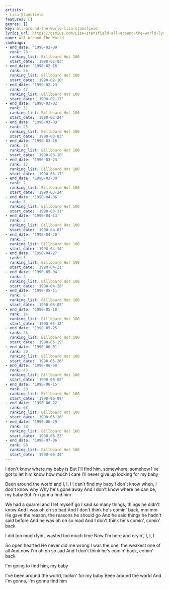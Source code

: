 ```yaml
---
artists:
- Lisa Stansfield
features: []
genres: []
key: all-around-the-world-lisa-stansfield
lyrics_url: https://genius.com/Lisa-stansfield-all-around-the-world-lyrics
name: All Around The World
rankings:
- end_date: '1990-02-09'
  rank: 78
  ranking_list: Billboard Hot 100
  start_date: '1990-02-03'
- end_date: '1990-02-16'
  rank: 56
  ranking_list: Billboard Hot 100
  start_date: '1990-02-10'
- end_date: '1990-02-23'
  rank: 42
  ranking_list: Billboard Hot 100
  start_date: '1990-02-17'
- end_date: '1990-03-02'
  rank: 31
  ranking_list: Billboard Hot 100
  start_date: '1990-02-24'
- end_date: '1990-03-09'
  rank: 25
  ranking_list: Billboard Hot 100
  start_date: '1990-03-03'
- end_date: '1990-03-16'
  rank: 18
  ranking_list: Billboard Hot 100
  start_date: '1990-03-10'
- end_date: '1990-03-23'
  rank: 12
  ranking_list: Billboard Hot 100
  start_date: '1990-03-17'
- end_date: '1990-03-30'
  rank: 7
  ranking_list: Billboard Hot 100
  start_date: '1990-03-24'
- end_date: '1990-04-06'
  rank: 5
  ranking_list: Billboard Hot 100
  start_date: '1990-03-31'
- end_date: '1990-04-13'
  rank: 3
  ranking_list: Billboard Hot 100
  start_date: '1990-04-07'
- end_date: '1990-04-20'
  rank: 3
  ranking_list: Billboard Hot 100
  start_date: '1990-04-14'
- end_date: '1990-04-27'
  rank: 3
  ranking_list: Billboard Hot 100
  start_date: '1990-04-21'
- end_date: '1990-05-04'
  rank: 4
  ranking_list: Billboard Hot 100
  start_date: '1990-04-28'
- end_date: '1990-05-11'
  rank: 8
  ranking_list: Billboard Hot 100
  start_date: '1990-05-05'
- end_date: '1990-05-18'
  rank: 14
  ranking_list: Billboard Hot 100
  start_date: '1990-05-12'
- end_date: '1990-05-25'
  rank: 23
  ranking_list: Billboard Hot 100
  start_date: '1990-05-19'
- end_date: '1990-06-01'
  rank: 30
  ranking_list: Billboard Hot 100
  start_date: '1990-05-26'
- end_date: '1990-06-08'
  rank: 43
  ranking_list: Billboard Hot 100
  start_date: '1990-06-02'
- end_date: '1990-06-15'
  rank: 58
  ranking_list: Billboard Hot 100
  start_date: '1990-06-09'
- end_date: '1990-06-22'
  rank: 68
  ranking_list: Billboard Hot 100
  start_date: '1990-06-16'
- end_date: '1990-06-29'
  rank: 78
  ranking_list: Billboard Hot 100
  start_date: '1990-06-23'
- end_date: '1990-07-06'
  rank: 98
  ranking_list: Billboard Hot 100
  start_date: '1990-06-30'
---
```

I don't know where my baby is
But I'll find him, somewhere, somehow
I've got to let him know how much I care
I'll never give up looking for my baby


Been around the world and I, I, I
I can't find my baby
I don't know when, I don't know why
Why he's gone away
And I don't know where he can be, my baby
But I'm gonna find him


We had a quarrel and I let myself go
I said so many things, things he didn't know
And I was oh oh so bad
And I don't think he's comin' back, mm mm
He gave the reason, the reasons he should go
And he said things he hadn't said before
And he was oh oh so mad
And I don't think he's comin', comin' back


I did too much lyin', wasted too much time
Now I'm here and cryin', I, I, I

So open hearted
He never did me wrong
I was the one, the weakest one of all
And now I'm oh oh so sad
And I don't think he's comin' back, comin' back

I'm going to find him, my baby

I've been around the world, lookin' for my baby
Been around the world
And I'm gonna, I'm gonna find him

